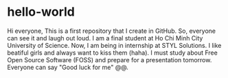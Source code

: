 # hello-world
Hi everyone,
This is a first repository that I create in GitHub. So, everyone can see it and laugh out loud.
I am a final student at Ho Chi Minh City University of Science. Now, I am being in internship at STYL Solutions.
I like beatiful girls and always want to kiss them (haha).
I must study about Free Open Source Software (FOSS) and prepare for a presentation tomorrow.
Everyone can say "Good luck for me" @@.
